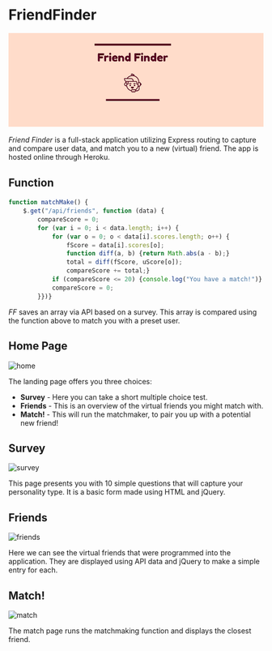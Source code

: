 # FriendFinder

![title](./app/img/logo_header.png)

*Friend Finder* is a full-stack application utilizing Express routing to capture and compare user data, and match you to a new (virtual) friend. The app is hosted online through Heroku.

## Function

```javascript
function matchMake() {
    $.get("/api/friends", function (data) {
        compareScore = 0;
        for (var i = 0; i < data.length; i++) {
            for (var o = 0; o < data[i].scores.length; o++) {
                fScore = data[i].scores[o];
                function diff(a, b) {return Math.abs(a - b);}
                total = diff(fScore, uScore[o]);
                compareScore += total;}
            if (compareScore <= 20) {console.log("You have a match!")}
            compareScore = 0;
        }})}                 
```

*FF* saves an array via API based on a survey. This array is compared using the function above to match you with a preset user.

## Home Page

![home](./app/img/home.png)

The landing page offers you three choices:

* **Survey** - Here you can take a short multiple choice test.
* **Friends** - This is an overview of the virtual friends you might match with.
* **Match!** - This will run the matchmaker, to pair you up with a potential new friend!

## Survey

![survey](./app/img/survey.png)

This page presents you with 10 simple questions that will capture your personality type. It is a basic form made using HTML and jQuery.

## Friends

![friends](./app/img/friends.png)

Here we can see the virtual friends that were programmed into the application. They are displayed using API data and jQuery to make a simple entry for each.

## Match!

![match](./app/img/match.png)

The match page runs the matchmaking function and displays the closest friend.
